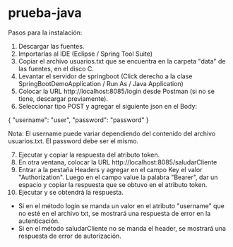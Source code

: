 # prueba-java
Pasos para la instalación:
1. Descargar las fuentes.
2. Importarlas al IDE (Eclipse / Spring Tool Suite)
3. Copiar el archivo usuarios.txt que se encuentra en la carpeta "data" de las fuentes, en el disco C.
4. Levantar el servidor de springboot (Click derecho a la clase SpringBootDemoApplication / Run As / Java Application)
5. Colocar la URL http://localhost:8085/login desde Postman (si no se tiene, descargar previamente).
6. Seleccionar tipo POST y agregar el siguiente json en el Body:

{
	"username": "user",
	"password": "password"
}

Nota: El username puede variar dependiendo del contenido del archivo usuarios.txt. El password debe ser el mismo.

7. Ejecutar y copiar la respuesta del atributo token.
8. En otra ventana, colocar la URL http://localhost:8085/saludarCliente
9. Entrar a la pestaña Headers y agregar en el campo Key el valor "Authorization". Luego en el campo value la palabra "Bearer", dar un espacio y copiar la respuesta que se obtuvo en el atributo token.
10. Ejecutar y se obtendrá la respuesta.
* Si en el método login se manda un valor en el atributo "username" que no esté en el archivo txt, se mostrará una respuesta de error en la autenticación.
* Si en el método saludarCliente no se manda el header, se mostrará una respuesta de error de autorización.
